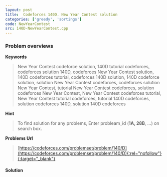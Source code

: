 ```yaml
---
layout: post
title:  Codeforces 140D. New Year Contest solution
categories: ['greedy', 'sortings']
code: NewYearContest
src: 140D-NewYearContest.cpp
---
```

### **Problem overviews**

**Keywords**
> New Year Contest codeforce solution, 140D tutorial codeforces, codeforces solution 140D, codeforces New Year Contest solution, 140D codeforces tutorial, codeforces 140D solution, 140D codeforce solution, solution New Year Contest codeforces, codeforces solution New Year Contest, tutorial New Year Contest codeforces, solution codeforces New Year Contest, New Year Contest codeforces tutorial, New Year Contest tutorial codeforces, tutorial 140D codeforces, solution codeforces 140D, solution 140D codeforces

**Hint**
> To find solution for any problems, Enter probleam_id (**1A, 28B**, ...) on search box. 

**Problems Url**
> [https://codeforces.com/problemset/problem/140/D](https://codeforces.com/problemset/problem/140/D){:rel="nofollow"}{:target="_blank"}

#### **Solution**



